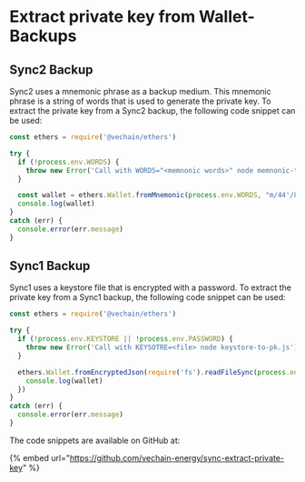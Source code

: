 # Extract private key from Wallet-Backups

## Sync2 Backup

Sync2 uses a mnemonic phrase as a backup medium. This mnemonic phrase is a string of words that is used to generate the private key. To extract the private key from a Sync2 backup, the following code snippet can be used:

```javascript
const ethers = require('@vechain/ethers')

try {
  if (!process.env.WORDS) {
    throw new Error('Call with WORDS="<memnonic words>" node memnonic-to-pk.js')
  }

  const wallet = ethers.Wallet.fromMnemonic(process.env.WORDS, "m/44'/818'/0'/0/0");
  console.log(wallet)
}
catch (err) {
  console.error(err.message)
}
```

## Sync1 Backup

Sync1 uses a keystore file that is encrypted with a password. To extract the private key from a Sync1 backup, the following code snippet can be used:

```javascript
const ethers = require('@vechain/ethers')

try {
  if (!process.env.KEYSTORE || !process.env.PASSWORD) {
    throw new Error('Call with KEYSOTRE=<file> node keystore-to-pk.js')
  }

  ethers.Wallet.fromEncryptedJson(require('fs').readFileSync(process.env.KEYSTORE), process.env.PASSWORD).then(wallet => {
    console.log(wallet)
  })
}
catch (err) {
  console.error(err.message)
}
```

The code snippets are available on GitHub at:

{% embed url="https://github.com/vechain-energy/sync-extract-private-key" %}
